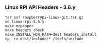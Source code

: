 ### Linux RPI API Headers - 3.6.y

```
tar xvf raspberrypi-linux-git.tar.gz
cd linux-rpi-3.6.y
make mrproper
make headers_check
make INSTALL_HDR_PATH=dest headers_install
cp -rv dest/include/* /tools/include
```
